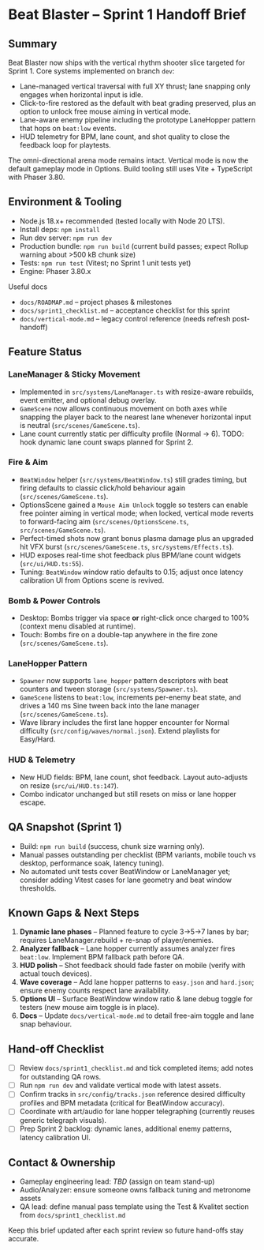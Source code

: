 # Beat Blaster – Sprint 1 Handoff Brief

## Summary
Beat Blaster now ships with the vertical rhythm shooter slice targeted for Sprint 1. Core systems implemented on branch `dev`:
- Lane-managed vertical traversal with full XY thrust; lane snapping only engages when horizontal input is idle.
- Click-to-fire restored as the default with beat grading preserved, plus an option to unlock free mouse aiming in vertical mode.
- Lane-aware enemy pipeline including the prototype LaneHopper pattern that hops on `beat:low` events.
- HUD telemetry for BPM, lane count, and shot quality to close the feedback loop for playtests.

The omni-directional arena mode remains intact. Vertical mode is now the default gameplay mode in Options. Build tooling still uses Vite + TypeScript with Phaser 3.80.

## Environment & Tooling
- Node.js 18.x+ recommended (tested locally with Node 20 LTS).
- Install deps: `npm install`
- Run dev server: `npm run dev`
- Production bundle: `npm run build` (current build passes; expect Rollup warning about >500 kB chunk size)
- Tests: `npm run test` (Vitest; no Sprint 1 unit tests yet)
- Engine: Phaser 3.80.x

Useful docs
- `docs/ROADMAP.md` – project phases & milestones
- `docs/sprint1_checklist.md` – acceptance checklist for this sprint
- `docs/vertical-mode.md` – legacy control reference (needs refresh post-handoff)

## Feature Status
### LaneManager & Sticky Movement
- Implemented in `src/systems/LaneManager.ts` with resize-aware rebuilds, event emitter, and optional debug overlay.
- `GameScene` now allows continuous movement on both axes while snapping the player back to the nearest lane whenever horizontal input is neutral (`src/scenes/GameScene.ts`).
- Lane count currently static per difficulty profile (Normal → 6). TODO: hook dynamic lane count swaps planned for Sprint 2.

### Fire & Aim
- `BeatWindow` helper (`src/systems/BeatWindow.ts`) still grades timing, but firing defaults to classic click/hold behaviour again (`src/scenes/GameScene.ts`).
- OptionsScene gained a `Mouse Aim Unlock` toggle so testers can enable free pointer aiming in vertical mode; when locked, vertical mode reverts to forward-facing aim (`src/scenes/OptionsScene.ts`, `src/scenes/GameScene.ts`).
- Perfect-timed shots now grant bonus plasma damage plus an upgraded hit VFX burst (`src/scenes/GameScene.ts`, `src/systems/Effects.ts`).
- HUD exposes real-time shot feedback plus BPM/lane count widgets (`src/ui/HUD.ts:55`).
- Tuning: `BeatWindow` window ratio defaults to 0.15; adjust once latency calibration UI from Options scene is revived.

### Bomb & Power Controls
- Desktop: Bombs trigger via space **or** right-click once charged to 100% (context menu disabled at runtime).
- Touch: Bombs fire on a double-tap anywhere in the fire zone (`src/scenes/GameScene.ts`).

### LaneHopper Pattern
- `Spawner` now supports `lane_hopper` pattern descriptors with beat counters and tween storage (`src/systems/Spawner.ts`).
- `GameScene` listens to `beat:low`, increments per-enemy beat state, and drives a 140 ms Sine tween back into the lane manager (`src/scenes/GameScene.ts`).
- Wave library includes the first lane hopper encounter for Normal difficulty (`src/config/waves/normal.json`). Extend playlists for Easy/Hard.

### HUD & Telemetry
- New HUD fields: BPM, lane count, shot feedback. Layout auto-adjusts on resize (`src/ui/HUD.ts:147`).
- Combo indicator unchanged but still resets on miss or lane hopper escape.

## QA Snapshot (Sprint 1)
- Build: `npm run build` (success, chunk size warning only).
- Manual passes outstanding per checklist (BPM variants, mobile touch vs desktop, performance soak, latency tuning).
- No automated unit tests cover BeatWindow or LaneManager yet; consider adding Vitest cases for lane geometry and beat window thresholds.

## Known Gaps & Next Steps
1. **Dynamic lane phases** – Planned feature to cycle 3→5→7 lanes by bar; requires LaneManager.rebuild + re-snap of player/enemies.
2. **Analyzer fallback** – Lane hopper currently assumes analyzer fires `beat:low`. Implement BPM fallback path before QA.
3. **HUD polish** – Shot feedback should fade faster on mobile (verify with actual touch devices).
4. **Wave coverage** – Add lane hopper patterns to `easy.json` and `hard.json`; ensure enemy counts respect lane availability.
5. **Options UI** – Surface BeatWindow window ratio & lane debug toggle for testers (new mouse aim toggle is in place).
6. **Docs** – Update `docs/vertical-mode.md` to detail free-aim toggle and lane snap behaviour.

## Hand-off Checklist
- [ ] Review `docs/sprint1_checklist.md` and tick completed items; add notes for outstanding QA rows.
- [ ] Run `npm run dev` and validate vertical mode with latest assets.
- [ ] Confirm tracks in `src/config/tracks.json` reference desired difficulty profiles and BPM metadata (critical for BeatWindow accuracy).
- [ ] Coordinate with art/audio for lane hopper telegraphing (currently reuses generic telegraph visuals).
- [ ] Prep Sprint 2 backlog: dynamic lanes, additional enemy patterns, latency calibration UI.

## Contact & Ownership
- Gameplay engineering lead: _TBD_ (assign on team stand-up)
- Audio/Analyzer: ensure someone owns fallback tuning and metronome assets
- QA lead: define manual pass template using the Test & Kvalitet section from `docs/sprint1_checklist.md`

Keep this brief updated after each sprint review so future hand-offs stay accurate.
